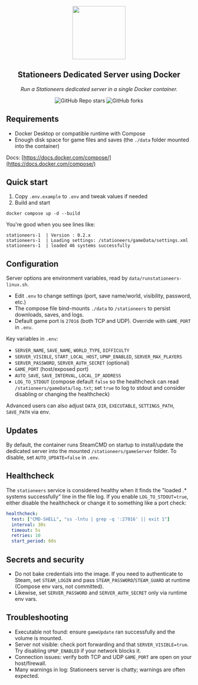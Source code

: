 <div align="center">

<img src="https://stationeers-wiki.com/resources/assets/stationeers-wiki.png" align="center" width="144px" height="144px"/>

## Stationeers Dedicated Server using Docker

_Run a Stationeers dedicated server in a single Docker container._

</div>

<div align="center">

![GitHub Repo stars](https://img.shields.io/github/stars/1Solon/stationeers-dedicated-server-docker?style=for-the-badge)
![GitHub forks](https://img.shields.io/github/forks/1Solon/stationeers-dedicated-server-docker?style=for-the-badge)

</div>

## Requirements

- Docker Desktop or compatible runtime with Compose
- Enough disk space for game files and saves (the `./data` folder mounted into the container)

Docs: [https://docs.docker.com/compose/](https://docs.docker.com/compose/)

## Quick start

1. Copy `.env.example` to `.env` and tweak values if needed
2. Build and start

```pwsh
docker compose up -d --build
```

You're good when you see lines like:

```text
stationeers-1  | Version : 0.2.x
stationeers-1  | Loading settings: /stationeers/gameData/settings.xml
stationeers-1  | loaded 46 systems successfully
```

## Configuration

Server options are environment variables, read by `data/runstationeers-linux.sh`.

- Edit `.env` to change settings (port, save name/world, visibility, password, etc.)
- The compose file bind-mounts `./data` to `/stationeers` to persist downloads, saves, and logs.
- Default game port is `27016` (both TCP and UDP). Override with `GAME_PORT` in `.env`.

Key variables in `.env`:

- `SERVER_NAME`, `SAVE_NAME`, `WORLD_TYPE`, `DIFFICULTY`
- `SERVER_VISIBLE`, `START_LOCAL_HOST`, `UPNP_ENABLED`, `SERVER_MAX_PLAYERS`
- `SERVER_PASSWORD`, `SERVER_AUTH_SECRET` (optional)
- `GAME_PORT` (host/exposed port)
- `AUTO_SAVE`, `SAVE_INTERVAL`, `LOCAL_IP_ADDRESS`
- `LOG_TO_STDOUT` (compose default `false` so the healthcheck can read `/stationeers/gameData/log.txt`; set `true` to log to stdout and consider disabling or changing the healthcheck)

Advanced users can also adjust `DATA_DIR`, `EXECUTABLE`, `SETTINGS_PATH`, `SAVE_PATH` via env.

## Updates

By default, the container runs SteamCMD on startup to install/update the dedicated server into the mounted `/stationeers/gameServer` folder. To disable, set `AUTO_UPDATE=false` in `.env`.

## Healthcheck

The `stationeers` service is considered healthy when it finds the "loaded .* systems successfully" line in the file log. If you enable `LOG_TO_STDOUT=true`, either disable the healthcheck or change it to something like a port check:

```yaml
healthcheck:
  test: ["CMD-SHELL", "ss -lntu | grep -q ':27016' || exit 1"]
  interval: 30s
  timeout: 5s
  retries: 10
  start_period: 60s
```

## Secrets and security

- Do not bake credentials into the image. If you need to authenticate to Steam, set `STEAM_LOGIN` and pass `STEAM_PASSWORD`/`STEAM_GUARD` at runtime (Compose env vars, not committed).
- Likewise, set `SERVER_PASSWORD` and `SERVER_AUTH_SECRET` only via runtime env vars.

## Troubleshooting

- Executable not found: ensure `gameUpdate` ran successfully and the volume is mounted.
- Server not visible: check port forwarding and that `SERVER_VISIBLE=true`. Try disabling `UPNP_ENABLED` if your network blocks it.
- Connection issues: verify both TCP and UDP `GAME_PORT` are open on your host/firewall.
- Many warnings in log: Stationeers server is chatty; warnings are often expected.